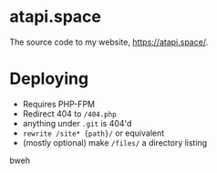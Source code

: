 # atapi.space
The source code to my website, https://atapi.space/.

# Deploying
- Requires PHP-FPM
- Redirect 404 to `/404.php`
- anything under `.git` is 404'd
- `rewrite /site* {path}/` or equivalent
- (mostly optional) make `/files/` a directory listing

bweh
